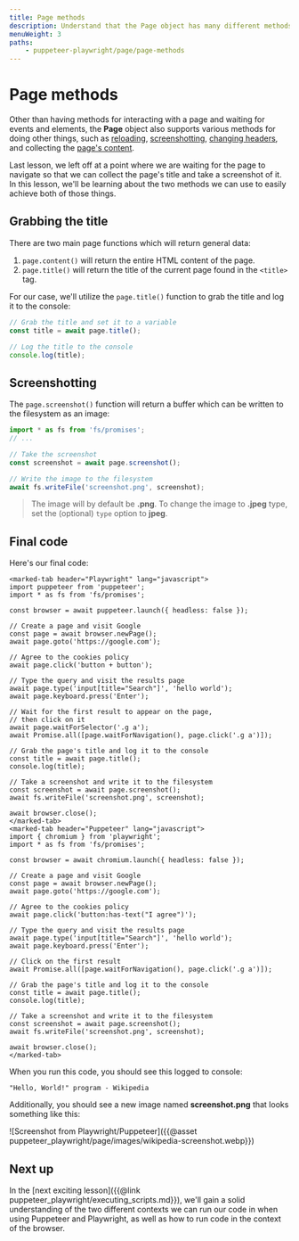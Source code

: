 ```yaml
---
title: Page methods
description: Understand that the Page object has many different methods to offer, and learn how to use two of them to capture a page's title and take a screenshot. 
menuWeight: 3
paths:
    - puppeteer-playwright/page/page-methods
---
```


# [](#page-methods) Page methods

Other than having methods for interacting with a page and waiting for events and elements, the **Page** object also supports various methods for doing other things, such as [reloading](https://pptr.dev/#?product=Puppeteer&version=v13.7.0&show=api-pagereloadoptions), [screenshotting](https://playwright.dev/docs/api/class-page#page-screenshot), [changing headers](https://playwright.dev/docs/api/class-page#page-set-extra-http-headers), and collecting the [page's content](https://pptr.dev/#?product=Puppeteer&version=v13.7.0&show=api-pagecontent).

Last lesson, we left off at a point where we are waiting for the page to navigate so that we can collect the page's title and take a screenshot of it. In this lesson, we'll be learning about the two methods we can use to easily achieve both of those things.

## [](#grabbing-the-title) Grabbing the title

There are two main page functions which will return general data:

1. `page.content()` will return the entire HTML content of the page.
2. `page.title()` will return the title of the current page found in the `<title>` tag.

For our case, we'll utilize the `page.title()` function to grab the title and log it to the console:

```JavaScript
// Grab the title and set it to a variable
const title = await page.title();

// Log the title to the console
console.log(title);
```

## [](#screenshotting) Screenshotting

The `page.screenshot()` function will return a buffer which can be written to the filesystem as an image:

```JavaScript
import * as fs from 'fs/promises';
// ...

// Take the screenshot
const screenshot = await page.screenshot();

// Write the image to the filesystem
await fs.writeFile('screenshot.png', screenshot);
```

> The image will by default be **.png**. To change the image to **.jpeg** type, set the (optional) `type` option to **jpeg**.

## [](#final-code) Final code

Here's our final code:

```marked-tabs
<marked-tab header="Playwright" lang="javascript">
import puppeteer from 'puppeteer';
import * as fs from 'fs/promises';

const browser = await puppeteer.launch({ headless: false });

// Create a page and visit Google
const page = await browser.newPage();
await page.goto('https://google.com');

// Agree to the cookies policy
await page.click('button + button');

// Type the query and visit the results page
await page.type('input[title="Search"]', 'hello world');
await page.keyboard.press('Enter');

// Wait for the first result to appear on the page,
// then click on it
await page.waitForSelector('.g a');
await Promise.all([page.waitForNavigation(), page.click('.g a')]);

// Grab the page's title and log it to the console
const title = await page.title();
console.log(title);

// Take a screenshot and write it to the filesystem
const screenshot = await page.screenshot();
await fs.writeFile('screenshot.png', screenshot);

await browser.close();
</marked-tab>
<marked-tab header="Puppeteer" lang="javascript">
import { chromium } from 'playwright';
import * as fs from 'fs/promises';

const browser = await chromium.launch({ headless: false });

// Create a page and visit Google
const page = await browser.newPage();
await page.goto('https://google.com');

// Agree to the cookies policy
await page.click('button:has-text("I agree")');

// Type the query and visit the results page
await page.type('input[title="Search"]', 'hello world');
await page.keyboard.press('Enter');

// Click on the first result
await Promise.all([page.waitForNavigation(), page.click('.g a')]);

// Grab the page's title and log it to the console
const title = await page.title();
console.log(title);

// Take a screenshot and write it to the filesystem
const screenshot = await page.screenshot();
await fs.writeFile('screenshot.png', screenshot);

await browser.close();
</marked-tab>
```

When you run this code, you should see this logged to console:

```text
"Hello, World!" program - Wikipedia
```

Additionally, you should see a new image named **screenshot.png** that looks something like this:

![Screenshot from Playwright/Puppeteer]({{@asset puppeteer_playwright/page/images/wikipedia-screenshot.webp}})

## [](#next) Next up

In the [next exciting lesson]({{@link puppeteer_playwright/executing_scripts.md}}), we'll gain a solid understanding of the two different contexts we can run our code in when using Puppeteer and Playwright, as well as how to run code in the context of the browser.

